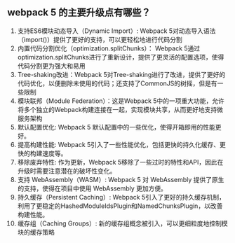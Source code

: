## webpack 5 的主要升级点有哪些？
1. 支持ES6模块动态导入（Dynamic Import）: Webpack 5对动态导入语法（import()）提供了更好的支持，可以更轻松地进行代码分割
2. 内置代码分割优化（optimization.splitChunks）： Webpack 5通过optimization.splitChunks进行了重新设计，提供了更灵活的配置选项，使得代码分割更为强大和易用
3. Tree-shaking改进：Webpack 5对Tree-shaking进行了改进，提供了更好的代码优化，以便删除未使用的代码；还支持了CommonJS的树摇，但是有一些限制
4. 模块联邦（Module Federation）：这是Webpack 5中的一项重大功能，允许将多个独立的Webpack构建连接在一起，实现模块共享，从而更好地支持微服务架构
5. 默认配置优化: Webpack 5 默认配置中的一些优化，使得开箱即用的性能更好。
6. 提高构建性能: Webpack 5引入了一些性能优化，包括更快的持久化缓存、更快的构建速度等。
7. 移除废弃特性: 作为更新，Webpack 5移除了一些过时的特性和API，因此在升级时需要注意潜在的破坏性变化。
9. 支持 WebAssembly（WASM）: Webpack 5 对 WebAssembly 提供了原生的支持，使得在项目中使用 WebAssembly 更加方便。
10. 持久缓存（Persistent Caching）: Webpack 5引入了更好的持久缓存机制，利用了更稳定的HashedModuleIdsPlugin和NamedChunksPlugin，以改善构建性能。
11. 缓存组（Caching Groups）: 新的缓存组概念被引入，可以更细粒度地控制模块的缓存策略
